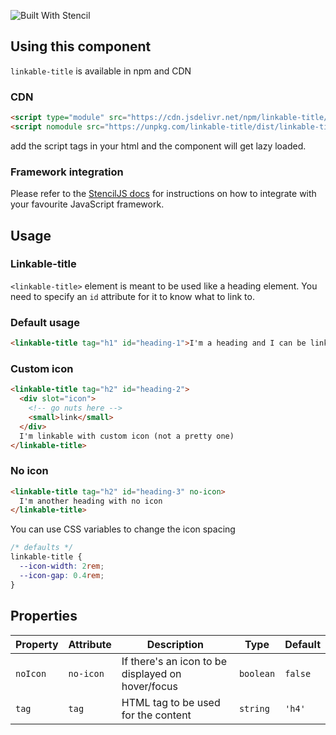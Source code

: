![Built With Stencil](https://img.shields.io/badge/-Built%20With%20Stencil-16161d.svg?logo=data%3Aimage%2Fsvg%2Bxml%3Bbase64%2CPD94bWwgdmVyc2lvbj0iMS4wIiBlbmNvZGluZz0idXRmLTgiPz4KPCEtLSBHZW5lcmF0b3I6IEFkb2JlIElsbHVzdHJhdG9yIDE5LjIuMSwgU1ZHIEV4cG9ydCBQbHVnLUluIC4gU1ZHIFZlcnNpb246IDYuMDAgQnVpbGQgMCkgIC0tPgo8c3ZnIHZlcnNpb249IjEuMSIgaWQ9IkxheWVyXzEiIHhtbG5zPSJodHRwOi8vd3d3LnczLm9yZy8yMDAwL3N2ZyIgeG1sbnM6eGxpbms9Imh0dHA6Ly93d3cudzMub3JnLzE5OTkveGxpbmsiIHg9IjBweCIgeT0iMHB4IgoJIHZpZXdCb3g9IjAgMCA1MTIgNTEyIiBzdHlsZT0iZW5hYmxlLWJhY2tncm91bmQ6bmV3IDAgMCA1MTIgNTEyOyIgeG1sOnNwYWNlPSJwcmVzZXJ2ZSI%2BCjxzdHlsZSB0eXBlPSJ0ZXh0L2NzcyI%2BCgkuc3Qwe2ZpbGw6I0ZGRkZGRjt9Cjwvc3R5bGU%2BCjxwYXRoIGNsYXNzPSJzdDAiIGQ9Ik00MjQuNywzNzMuOWMwLDM3LjYtNTUuMSw2OC42LTkyLjcsNjguNkgxODAuNGMtMzcuOSwwLTkyLjctMzAuNy05Mi43LTY4LjZ2LTMuNmgzMzYuOVYzNzMuOXoiLz4KPHBhdGggY2xhc3M9InN0MCIgZD0iTTQyNC43LDI5Mi4xSDE4MC40Yy0zNy42LDAtOTIuNy0zMS05Mi43LTY4LjZ2LTMuNkgzMzJjMzcuNiwwLDkyLjcsMzEsOTIuNyw2OC42VjI5Mi4xeiIvPgo8cGF0aCBjbGFzcz0ic3QwIiBkPSJNNDI0LjcsMTQxLjdIODcuN3YtMy42YzAtMzcuNiw1NC44LTY4LjYsOTIuNy02OC42SDMzMmMzNy45LDAsOTIuNywzMC43LDkyLjcsNjguNlYxNDEuN3oiLz4KPC9zdmc%2BCg%3D%3D&colorA=16161d&style=flat-square)

## Using this component

`linkable-title` is available in npm and CDN

### CDN

```html
<script type="module" src="https://cdn.jsdelivr.net/npm/linkable-title/dist/linkable-title/linkable-title.esm.js"></script>
<script nomodule src="https://unpkg.com/linkable-title/dist/linkable-title/linkable-title.js"></script>
```

add the script tags in your html and the component will get lazy loaded.

### Framework integration

Please refer to the [StencilJS docs](https://stenciljs.com/docs/overview) for instructions on how to integrate with your favourite JavaScript framework.

## Usage

### Linkable-title

`<linkable-title>` element is meant to be used like a heading element. You need to specify an `id` attribute for it to know what to link to.

### Default usage

```html
<linkable-title tag="h1" id="heading-1">I'm a heading and I can be linked</linkable-title>
```

### Custom icon
```html
<linkable-title tag="h2" id="heading-2">
  <div slot="icon">
    <!-- go nuts here -->
    <small>link</small>
  </div>
  I'm linkable with custom icon (not a pretty one)
</linkable-title>
```

### No icon
```html
<linkable-title tag="h2" id="heading-3" no-icon>
  I'm another heading with no icon
</linkable-title>
```

You can use CSS variables to change the icon spacing

```css
/* defaults */
linkable-title {
  --icon-width: 2rem;
  --icon-gap: 0.4rem;
}
```



## Properties

| Property | Attribute | Description                                       | Type      | Default |
| -------- | --------- | ------------------------------------------------- | --------- | ------- |
| `noIcon` | `no-icon` | If there's an icon to be displayed on hover/focus | `boolean` | `false` |
| `tag`    | `tag`     | HTML tag to be used for the content               | `string`  | `'h4'`  |
